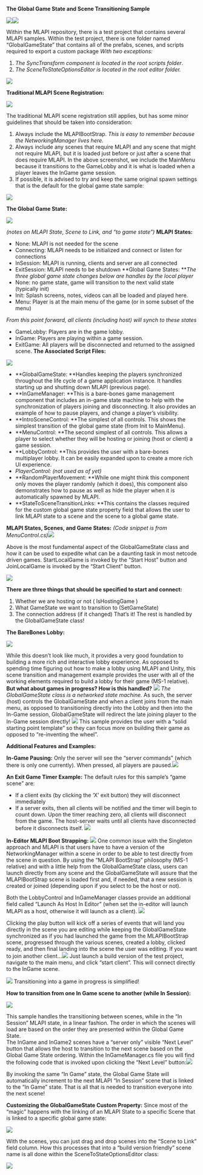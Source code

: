 **The Global Game State and Scene Transitioning Sample**

![](images\image21.png)![](images\image11.png)

Within the MLAPI repository, there is a test project that contains several MLAPI samples.  Within the test project, there is one folder named “GlobalGameState” that contains all of the prefabs, scenes, and scripts required to export a custom package *With two exceptions:*
1. *The SyncTransform component is located in the root scripts folder*.
2. *The SceneToStateOptionsEditor is located in the root editor folder.*

![](images\image14.png)


**Traditional MLAPI Scene Registration:**

![](images\image17.png)

The traditional MLAPI scene registration still applies, but has some minor guidelines that should be taken into consideration:
1. Always include the MLAPIBootStrap.
*This is easy to remember because the NetworkingManager lives here.*
2. Always include any scenes that require MLAPI and any scene that might not require MLAPI, but it is loaded just before or just after a scene that does require MLAPI.  In the above screenshot, we include the MainMenu because it transitions to the GameLobby and it is what is loaded when a player leaves the InGame game session.
3. If possible, it is advised to try and keep the same original spawn settings that is the default for the global game state sample:

![](images\image4.png)

**The Global Game State:**

![](images\image10.png)

*(notes on MLAPI State, Scene to Link, and “to game state”)*
**MLAPI States:**
* None: MLAPI is not needed for the scene
* Connecting: MLAPI needs to be initialized and connect or listen for connections
* InSession: MLAPI is running, clients and server are all connected
* ExitSession: MLAPI needs to be shutdown
**Global Game States:
	***The three global game state changes below are handles by the local player*
* None: no game state, game will transition to the next valid state (typically init)
* Init: Splash screens, notes, videos can all be loaded and played here.
* Menu: Player is at the main menu of the game (or in some subset of the menu)

*From this point forward, all clients (including host) will synch to these states*
* GameLobby: Players are in the game lobby.
* InGame: Players are playing within a game session.
* ExitGame: All players will be disconnected and returned to the assigned scene.
**The Associated Script Files:**

![](images\image5.png)


* **GlobalGameState: **Handles keeping the players synchronized throughout the life cycle of a game application instance.  It handles starting up and shutting down MLAPI (previous page).
* **InGameManager:  **This is a bare-bones game management component that includes an  in-game state machine to help with the synchronization of players joining and disconnecting.  It also provides an example of how to pause players, and change a player’s visibility.
* **IntroSceneControl:  **The simplest of all controls.  This shows the simplest transition of the global game state (from Init to MainMenu).
* **MenuControl:  **The second simplest of all controls.  This allows a player to select whether they will be hosting or joining (host or client) a game session.
* **LobbyControl:  **This provides the user with a bare-bones multiplayer lobby.  It can be easily expanded upon to create a more rich UI experience.
* *PlayerControl:  (not used as of yet)*
* **RandomPlayerMovement:  **While one might think this component only moves the player randomly (which it does), this component also demonstrates how to pause as well as hide the player when it is automatically spawned by MLAPI.
* **StateToSceneTransitionLinks:  **This contains the classes required for the custom global game state property field that allows the user to link MLAPI state to a scene and the scene to a global game state.

**MLAPI States, Scenes, and Game States:**
*(Code snippet is from MenuControl.cs)*![](images\image6.png)

Above is the most fundamental aspect of the GlobalGameState class and how it can be used to expedite what can be a daunting task in most netcode driven games.  StartLocalGame is invoked by the “Start Host” button and JoinLocalGame is invoked by the “Start Client” button.

![](images\image19.png)

**There are three things that should be specified to start and connect:**
1. Whether we are hosting or not ( IsHostingGame )
2. What GameState we want to transition to (SetGameState)
3. The connection address (if it changed)
That’s it!  The rest is handled by the GlobalGameState class!

**The BareBones Lobby:**

![](images\image2.png)

While this doesn’t look like much, it provides a very good foundation to building a more rich and interactive lobby experience.  As opposed to spending time figuring out how to make a lobby using MLAPI and Unity, this scene transition and management example provides the user with all of the working elements required to build a lobby for their game (MS-1 relative).
**But what about games in progress?  How is this handled?**
![](images\image7.png)
*The GlobalGameState class is a networked state machine.*  As such, the server (host) controls the GlobalGameState and when a client joins from the main menu, as opposed to transitioning directly into the Lobby and then into the In-Game session, GlobalGameState will redirect the late joining player to the In-Game session directly!
![](images\image9.png)
This sample provides the user with a “solid starting point template” so they can focus more on building their game as opposed to “re-inventing the wheel”.

**Additional Features and Examples:**

**In-Game Pausing:**
Only the server will see the “server commands” (which there is only one currently).
When pressed, all players are paused.![](images\image1.png)

**An Exit Game Timer Example:**
The default rules for this sample’s “game scene” are:
* If a client exits (by clicking the ‘X’ exit button) they will disconnect immediately
* If a server exits, then all clients will be notified and the timer will begin to count down.  Upon the timer reaching zero, all clients will disconnect from the game.  The host-server waits until all clients have disconnected before it disconnects itself.
![](images\image13.png)

**In-Editor MLAPI Boot Strapping:**
![](images\image22.png)
One common issue with the Singleton approach and MLAPI is that users have to have a version of the NetworkingManager within a scene in order to be able to test directly from the scene in question.  By using the “MLAPI BootStrap” philosophy (MS-1 relative) and with a little help from the GlobalGameState class, users can launch directly from any scene and the GlobalGameState will assure that the MLAPIBootStrap scene is loaded first and, if needed, that a new session is created or joined (depending upon if you select to be the host or not).

Both the LobbyControl and InGameManager classes provide an additional field called “Launch As Host In Editor” (when set the in-editor will launch MLAPI as a host, otherwise it will launch as a client).
![](images\image15.png)

Clicking the play button will kick off a series of events that will land you directly in the scene you are editing while keeping the GlobalGameState synchronized as if you had launched the game from the MLAPIBootStrap scene, progressed through the various scenes, created a lobby, clicked ready, and then final landing into the scene the user was editing.  If you want to join another client…![](images\image18.png)
Just launch a build version of the test project, navigate to the main menu, and click “start client”.  This will connect directly to the InGame scene.

![](images\image12.png)
Transitioning into a game in progress is simplified!

**How to transition from one In Game scene to another (while In Session):**

![](images\image16.png)

This sample handles the transitioning between scenes, while in the “In Session” MLAPI state, in a linear fashion.  The order in which the scenes will load are based on the order they are presented within the Global Game State.  
The InGame and InGame2 scenes have a “server only” visible “Next Level” button that allows the host to transition to the next scene based on the Global Game State ordering.
Within the InGameManager.cs file you will find the following code that is invoked upon clicking the “Next Level” button:![](images\image3.png)

By invoking the same “In Game” state, the Global Game State will automatically increment to the next MLAPI “In Session” scene that is linked to the “In Game” state.
That is all that is needed to transition everyone into the next scene!


**Customizing the GlobalGameState Custom Property:**
Since most of the “magic” happens with the linking of an MLAPI State to a specific Scene that is linked to a specific global game state:

![](images\image20.png)

With the scenes, you can just drag and drop scenes into the “Scene to Link” field column.  How this processes that into a “build version friendly” scene name is all done within the SceneToStateOptionsEditor class:

![](images\image8.png)
